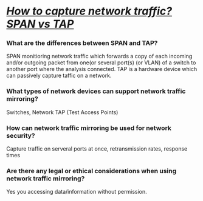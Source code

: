 # ***[How to capture network traffic? SPAN vs TAP](https://accedian.com/blog/capture-network-traffic-span-vs-tap/)***
### What are the differences between SPAN and TAP?
SPAN monitioring network traffic which forwards a copy of each incoming and/or outgoing packet from one(or several port(s) (or VLAN) of a switch to another port where the analysis connected. TAP is a hardware device which can passively capture taffic on a network.
### What types of network devices can support network traffic mirroring?
Switches, Network TAP (Test Access Points)
### How can network traffic mirroring be used for network security?
Capture traffic on serveral ports at once, retransmission rates, response times
### Are there any legal or ethical considerations when using network traffic mirroring?
Yes you accessing data/information without permission.

